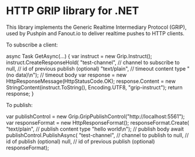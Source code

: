 HTTP GRIP library for .NET
==========================

This library implements the Generic Realtime Intermediary Protocol (GRIP),
used by Pushpin and Fanout.io to deliver realtime pushes to HTTP clients.

To subscribe a client:

  async Task<HttpResponseMessage> GetAsync(...)
  {
    var instruct = new Grip.Instruct();
    instruct.CreateResponseHold(
      "test-channel", // channel to subscribe to
      null,           // id of previous publish (optional)
      "text/plain",   // timeout content type
      "(no data)\n"); // timeout body
    var response = new HttpResponseMessage(HttpStatusCode.OK);
    response.Content = new StringContent(instruct.ToString(), Encoding.UTF8,
      "grip-instruct");
    return response;
  }

To publish:

  var publishControl = new Grip.GripPublishControl("http://localhost:5561");
  var responseFormat = new HttpResponseFormat();
  responseFormat.Create(
    "text/plain",     // publish content type
    "hello world\n"); // publish body
  await publishControl.PublishAsync(
    "test-channel",   // channel to publish to
    null,             // id of publish (optional)
    null,             // id of previous publish (optional)
    responseFormat);
